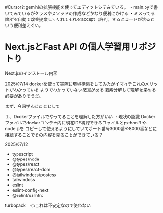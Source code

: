 
#Cursorとgeminiの拡張機能を使ってエディットシテみている。
・main.pyで書いてみているがクラスやメソッドの作成などかなり便利にかける
・ミスってる箇所を自動で改善提案してくれてそれをaccept（許可）するとコードが治るという便利差えぐい。

# Next.jsとFast API の個人学習用リポジトり
Next.jsのインストール内容



2025/07/14
dockerを使って実際に環境構築をしてみたがイマイチこれのメリットがわかっている
ようでわかっていない感覚がある
要素分解して理解を深める必要がありそうだ。


まず、今回学んどこととして

１、Dcokerファイルでやってることを理解した方がいい
・現状の認識
Dockerファイルでdockerコンテナ内に現在IDE視認できるファイルとpython３や、node.jsを
コピーして使えるようにしていてポート番号3000番や8000番などに接続することでその内容を見ることができている？









2025/07/12

- typescript
- @types/node
- @types/react
- @types/react-dom
- @tailwindcss/postcss
- tailwindcss
- eslint
- eslint-config-next
- @eslint/eslintrc

turbopack　👈これは不安定なので使わない
